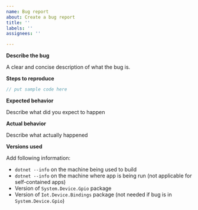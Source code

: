 ```yaml
---
name: Bug report
about: Create a bug report
title: ''
labels: ''
assignees: ''

---
```


**Describe the bug**

A clear and concise description of what the bug is.

**Steps to reproduce**

```csharp
// put sample code here
```

**Expected behavior**

Describe what did you expect to happen

**Actual behavior**

Describe what actually happened

**Versions used**

Add following information:

- `dotnet --info` on the machine being used to build
- `dotnet --info` on the machine where app is being run (not applicable for self-contained apps)
- Version of `System.Device.Gpio` package
- Version of `Iot.Device.Bindings` package (not needed if bug is in `System.Device.Gpio`)
